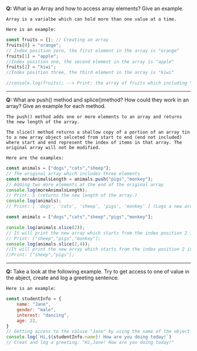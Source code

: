 **Q:** What ia an Array and how to access array elements? Give an example.
```
Array is a varialbe which can hold more than one value at a time. 

Here is an example:
```
```js
const fruits = []; // Creating an array
fruits[0] = "orange"; 
// Index position zero, the first element in the array is "orange"
fruits[1] = "apple"; 
//Index position one, the second element in the array is "apple"
fruits[2] = "kiwi";
//Index position three, the third element in the array is "kiwi"

//console.log(fruits); --> Print: the array of fruits which including "orange","apple","kiwi".
```
---

**Q:** What are push() method and splice()method? How could they work in an array? Give an example for each method.
```
The push() method adds one or more elements to an array and returns the new length of the array.

The slice() method returns a shallow copy of a portion of an array tin to a new array object selceted from start to end (end not included) where start and end represent the index of items in that array. The original array will not be modified.

Here are the examples:
```

```js
const animals = ["dogs","cats","sheep"];
// The original array which includes three elements
const moreAnimalsLength = animals.push("pigs","monkey");
// Adding two more elements at the end of the original array
console.log(moreAnimalsLength);
// Print: 5 (returns the new length of the array.)
console.log(animals);
// Print: [ 'dogs', 'cats', 'sheep', 'pigs', 'monkey' ] (Logs a new array by adding two elements.)
```
```js
const animals = ["dogs","cats","sheep","pigs","monkey"];

console.log(animals.slice(2));
// It will print the new array which starts from the index position 2 in the original array til the end.
// Print: ["sheep","pigs","monkey"];
console.log(animals.slice(2,4));
//It will print the new array which starts from the index position 2 in the original array til the end, but end not included.
//Print: ["sheep","pigs"];
```

---

**Q:** Take a look at the following example. Try to get access to one of value in the abject, create and log a greeting sentence.
```
Here is an example:
```
```js
const studentInfo = {
    name: "Jane",
    gender: "male",
    interest: "dancing",
    age: 22,
}
// Getting access to the valuse "Jane" by using the name of the object + . + the key name
console.log(`Hi,${studentInfo.name}! How are you doing today!`)
// Creat and log a greeting: "Hi,Jane! How are you doing today!" 
```

